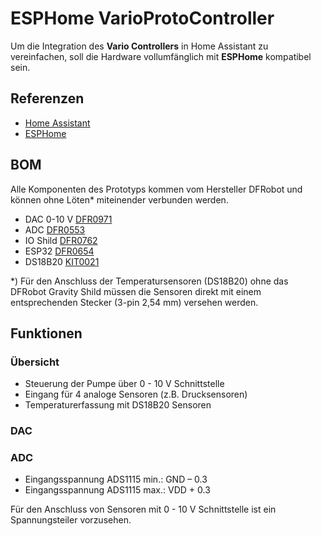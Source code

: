 # ESPHome VarioProtoController

Um die Integration des __Vario Controllers__ in Home Assistant zu vereinfachen, soll die Hardware vollumfänglich mit __ESPHome__ kompatibel sein.

## Referenzen
* [Home Assistant](https://www.home-assistant.io/)
* [ESPHome](https://esphome.io/)


## BOM
Alle Komponenten des Prototyps kommen vom Hersteller DFRobot und können ohne Löten* miteinender verbunden werden.
* DAC 0-10 V [DFR0971](https://www.dfrobot.com/product-2613.html?tracking=eRmtFq7RTyz5CLPwkCZQdwcDTMfhkVjnuthet7fM9aYc6CMu7iSdQkA2BJXVdRcO)
* ADC [DFR0553](https://www.dfrobot.com/product-1730.html?tracking=eRmtFq7RTyz5CLPwkCZQdwcDTMfhkVjnuthet7fM9aYc6CMu7iSdQkA2BJXVdRcO)
* IO Shild [DFR0762](https://www.dfrobot.com/product-2395.html?tracking=eRmtFq7RTyz5CLPwkCZQdwcDTMfhkVjnuthet7fM9aYc6CMu7iSdQkA2BJXVdRcO)
* ESP32 [DFR0654](https://www.dfrobot.com/product-2231.html?tracking=eRmtFq7RTyz5CLPwkCZQdwcDTMfhkVjnuthet7fM9aYc6CMu7iSdQkA2BJXVdRcO)
* DS18B20 [KIT0021](https://www.dfrobot.com/product-1354.html?tracking=eRmtFq7RTyz5CLPwkCZQdwcDTMfhkVjnuthet7fM9aYc6CMu7iSdQkA2BJXVdRcO)

\*) Für den Anschluss der Temperatursensoren (DS18B20) ohne das DFRobot Gravity Shild müssen die Sensoren direkt mit einem entsprechenden Stecker (3-pin 2,54 mm) versehen werden.


## Funktionen
### Übersicht
* Steuerung der Pumpe über 0 - 10 V Schnittstelle
* Eingang für 4 analoge Sensoren (z.B. Drucksensoren)
* Temperaturerfassung mit DS18B20 Sensoren

### DAC


### ADC
* Eingangsspannung ADS1115 min.: GND – 0.3
* Eingangsspannung ADS1115 max.: VDD + 0.3

Für den Anschluss von Sensoren mit 0 - 10 V Schnittstelle ist ein Spannungsteiler vorzusehen.
